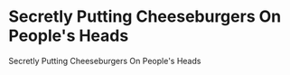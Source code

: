 # Secretly Putting Cheeseburgers On People's Heads
Secretly Putting Cheeseburgers On People's Heads
